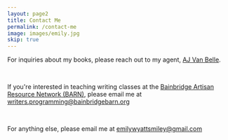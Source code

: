 ```yaml
---
layout: page2
title: Contact Me
permalink: /contact-me
image: images/emily.jpg
skip: true
---
```


For inquiries about my books, please reach out to my agent, [AJ Van
Belle](https://www.thebookeralbertagency.com/aj-van-belle.html).

<br />

If you're interested in teaching writing classes at the [Bainbridge
Artisan Resource Network (BARN)](https://bainbridgebarn.org), please email me at
[writers.programming@bainbridgebarn.org](mailto:writers.programming@bainbridgebarn.org)

<br />

For anything else, please email me at
[emilywyattsmiley@gmail.com](mailto:emilywyattsmiley@gmail.com)

